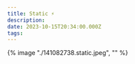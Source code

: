 ```yaml
---
title: Static ⚡️
description: 
date: 2023-10-15T20:34:00.000Z
tags: 
---
```

{% image "./141082738.static.jpeg", "" %}